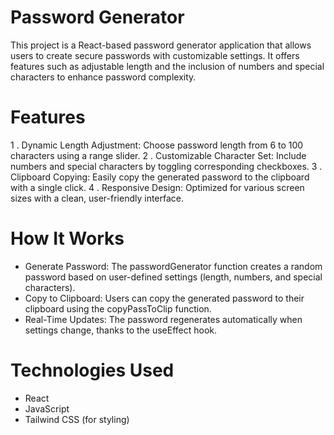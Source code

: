 # Password Generator 
This project is a React-based password generator application that allows users to create secure passwords with customizable settings. It offers features such as adjustable length and the inclusion of numbers and special characters to enhance password complexity.


# Features

1 . Dynamic Length Adjustment: Choose password length from 6 to 100 characters using a range slider.
2 . Customizable Character Set: Include numbers and special characters by toggling corresponding checkboxes.
3 . Clipboard Copying: Easily copy the generated password to the clipboard with a single click.
4 . Responsive Design: Optimized for various screen sizes with a clean, user-friendly interface.


# How It Works

* Generate Password: The passwordGenerator function creates a random password based on user-defined settings (length, numbers, and special characters).
* Copy to Clipboard: Users can copy the generated password to their clipboard using the copyPassToClip function.
* Real-Time Updates: The password regenerates automatically when settings change, thanks to the useEffect hook.

 # Technologies Used
 - React
 - JavaScript
 - Tailwind CSS (for styling)
